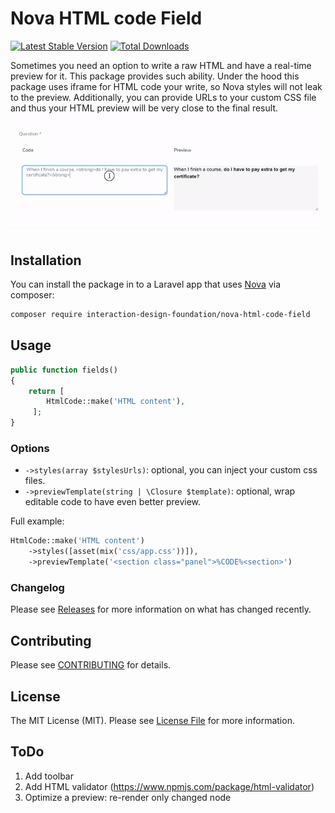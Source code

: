 # Nova HTML code Field

[![Latest Stable Version](https://poser.pugx.org/interaction-design-foundation/nova-html-code-field/v/stable)](https://packagist.org/packages/interaction-design-foundation/nova-html-code-field)
[![Total Downloads](https://poser.pugx.org/interaction-design-foundation/nova-html-code-field/downloads)](https://packagist.org/packages/interaction-design-foundation/nova-html-code-field)

Sometimes you need an option to write a raw HTML and have a real-time preview for it.
This package provides such ability. Under the hood this package uses iframe for HTML code your write,
so Nova styles will not leak to the preview. Additionally, you can provide URLs to your custom CSS file
and thus your HTML preview will be very close to the final result.

![image](https://github.com/InteractionDesignFoundation/nova-html-code-field/blob/main/resources/img/demo-800x280@8.gif)


## Installation

You can install the package in to a Laravel app that uses [Nova](https://nova.laravel.com) via composer:

```bash
composer require interaction-design-foundation/nova-html-code-field
```

## Usage

```php
public function fields()
{
    return [ 
        HtmlCode::make('HTML content'),
     ];
}
```


### Options

 - `->styles(array $stylesUrls)`:  optional, you can inject your custom css files.
 - `->previewTemplate(string | \Closure $template)`: optional, wrap editable code to have even better preview.

Full example:
```php
HtmlCode::make('HTML content')
    ->styles([asset(mix('css/app.css'))]),
    ->previewTemplate('<section class="panel">%CODE%<section>')
```

### Changelog

Please see [Releases](https://github.com/InteractionDesignFoundation/nova-unlayer-field/releases) for more information on what has changed recently.


## Contributing

Please see [CONTRIBUTING](CONTRIBUTING.md) for details.


## License

The MIT License (MIT). Please see [License File](LICENSE) for more information.


## ToDo

1. Add toolbar
1. Add HTML validator (https://www.npmjs.com/package/html-validator)
1. Optimize a preview: re-render only changed node

